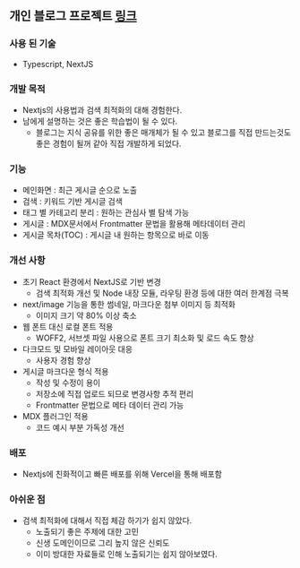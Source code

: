 
## 개인 블로그 프로젝트 [링크](https://melon-mochi-dev.vercel.app)

### 사용 된 기술
- Typescript, NextJS
&nbsp;

### 개발 목적
- Nextjs의 사용법과 검색 최적화의 대해 경험한다.
- 남에게 설명하는 것은 좋은 학습법이 될 수 있다. 
  - 블로그는 지식 공유를 위한 좋은 매개체가 될 수 있고 블로그를 직접 만드는것도
  좋은 경험이 될꺼 같아 직접 개발하게 되었다.
&nbsp;

### 기능
- 메인화면 : 최근 게시글 순으로 노출
- 검색 : 키워드 기반 게시글 검색
- 태그 별 카테고리 분리 : 원하는 관심사 별 탐색 가능
- 게시글 : MDX문서에서 Frontmatter 문법을 활용해 메타데이터 관리
- 게시글 목차(TOC) : 게시글 내 원하는 항목으로 바로 이동
&nbsp;

### 개선 사항
- 초기 React 환경에서 NextJS로 기반 변경
  - 검색 최적화 개선 및 Node 내장 모듈, 라우팅 환경 등에 대한 여러 한계점 극복
- next/image 기능을 통한 썸네일, 마크다운 첨부 이미지 등 최적화
  - 이미지 크기 약 80% 이상 축소
- 웹 폰트 대신 로컬 폰트 적용
  - WOFF2, 서브셋 파일 사용으로 폰트 크기 최소화 및 로드 속도 향상
- 다크모드 및 모바일 레이아웃 대응
  - 사용자 경험 향상
- 게시글 마크다운 형식 적용
  - 작성 및 수정이 용이
  - 저장소에 직접 업로드 되므로 변경사항 추적 편리
  - Frontmatter 문법으로 메타 데이터 관리 가능
- MDX 플러그인 적용
  - 코드 예시 부분 가독성 개선
&nbsp;

### 배포
- Nextjs에 친화적이고 빠른 배포를 위해 Vercel을 통해 배포함

### 아쉬운 점
- 검색 최적화에 대해서 직접 체감 하기가 쉽지 않았다.
  - 노출되기 좋은 주제에 대한 고민
  - 신생 도메인이므로 그리 높지 않은 신뢰도
  - 이미 방대한 자료들로 인해 노출되기는 쉽지 않아보였다.